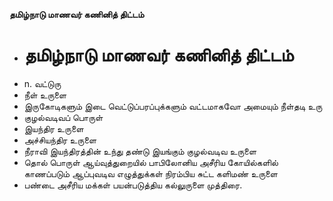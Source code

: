 **தமிழ்நாடு மாணவர் கணினித் திட்டம்**
- # தமிழ்நாடு மாணவர் கணினித் திட்டம்
- n. வட்டுரு
- நீள் உருளை
- இருகோடிகளும் இடை வெட்டுப்பரப்புக்களும் வட்டமாகவோ அமையும் நீள்தடி உரு
- குழல்வடிவப் பொருள்
- இயந்திர உருளை
- அச்சியந்திர உருளை
- நீராவி இயந்திரத்தின் உந்து தண்டு இயங்கும் குழல்வடிவ உருளை
- தொல் பொருள் ஆய்வுத்துறையில் பாபிலோனிய அசீரிய கோயில்களில் காணப்படும் ஆப்புவடிவ எழுத்துக்கள் நிரம்பிய சுட்ட களிமண் உருளை
- பண்டை அசீரிய மக்கள் பயன்படுத்திய கல்லுருளை முத்திரை.

